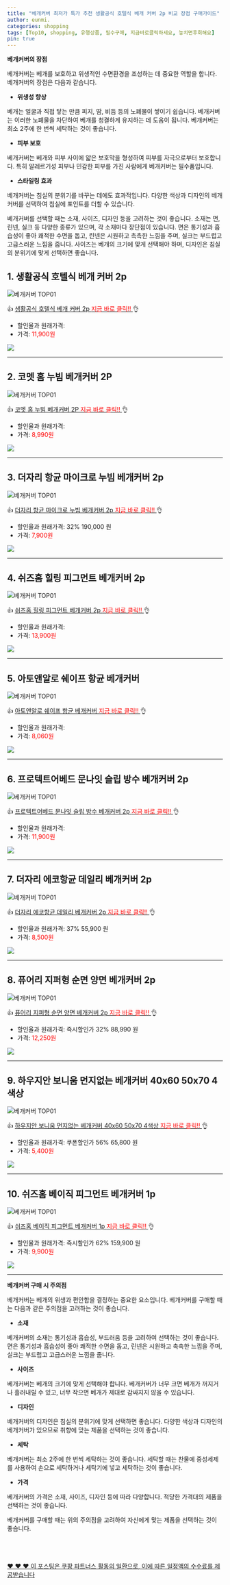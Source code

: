 ```yaml
---
title: "베개커버 최저가 특가 추천 생활공식 호텔식 베개 커버 2p 비교 장점 구매가이드"
author: eunmi.
categories: shopping
tags: [Top10, shopping, 유행상품, 필수구매, 지금바로클릭하세요, 놓치면후회해요]
pin: true
---
```

**베개커버의 장점**

베개커버는 베개를 보호하고 위생적인 수면환경을 조성하는 데 중요한 역할을 합니다. 베개커버의 장점은 다음과 같습니다.

* **위생성 향상**

베개는 얼굴과 직접 닿는 만큼 피지, 땀, 비듬 등의 노폐물이 쌓이기 쉽습니다. 베개커버는 이러한 노폐물을 차단하여 베개를 청결하게 유지하는 데 도움이 됩니다. 베개커버는 최소 2주에 한 번씩 세탁하는 것이 좋습니다.

* **피부 보호**

베개커버는 베개와 피부 사이에 얇은 보호막을 형성하여 피부를 자극으로부터 보호합니다. 특히 알레르기성 피부나 민감한 피부를 가진 사람에게 베개커버는 필수품입니다.

* **스타일링 효과**

베개커버는 침실의 분위기를 바꾸는 데에도 효과적입니다. 다양한 색상과 디자인의 베개커버를 선택하여 침실에 포인트를 더할 수 있습니다.

베개커버를 선택할 때는 소재, 사이즈, 디자인 등을 고려하는 것이 좋습니다. 소재는 면, 린넨, 실크 등 다양한 종류가 있으며, 각 소재마다 장단점이 있습니다. 면은 통기성과 흡습성이 좋아 쾌적한 수면을 돕고, 린넨은 시원하고 촉촉한 느낌을 주며, 실크는 부드럽고 고급스러운 느낌을 줍니다. 사이즈는 베개의 크기에 맞게 선택해야 하며, 디자인은 침실의 분위기에 맞게 선택하면 좋습니다.

   

## 1. 생활공식 호텔식 베개 커버 2p

![베개커버 TOP01](https://thumbnail6.coupangcdn.com/thumbnails/remote/230x230ex/image/rs_quotation_api/qbrva6o3/cf0135e558894ad4ad5e00117b06e6dd.jpg)


👍 [생활공식 호텔식 베개 커버 2p <font color=red> 지금 바로 클릭!! </font> ](https://link.coupang.com/re/AFFSDP?lptag=AF3617701&subid=GithubCoopas&pageKey=7155966304&traceid=V0-153&itemId=18000188697&vendorItemId=85694513065) 👌 


- 할인율과 원래가격: 
- 가격: <span style='color:red'>11,900원</span>

[![](/discount_price.png)](https://link.coupang.com/re/AFFSDP?lptag=AF3617701&subid=GithubCoopas&pageKey=7155966304&traceid=V0-153&itemId=18000188697&vendorItemId=85694513065)

---


   

## 2. 코멧 홈 누빔 베개커버 2P

![베개커버 TOP01](https://thumbnail10.coupangcdn.com/thumbnails/remote/230x230ex/image/retail/images/3004441462014731-4f8f14e9-2832-40b2-8e6d-dcd584a17bcf.jpg)


👍 [코멧 홈 누빔 베개커버 2P <font color=red> 지금 바로 클릭!! </font> ](https://link.coupang.com/re/AFFSDP?lptag=AF3617701&subid=GithubCoopas&pageKey=6417994898&traceid=V0-153&itemId=13792887723&vendorItemId=81043258227) 👌 


- 할인율과 원래가격: 
- 가격: <span style='color:red'>8,990원</span>

[![](/discount_price.png)](https://link.coupang.com/re/AFFSDP?lptag=AF3617701&subid=GithubCoopas&pageKey=6417994898&traceid=V0-153&itemId=13792887723&vendorItemId=81043258227)

---


   

## 3. 더자리 항균 마이크로 누빔 베개커버 2p

![베개커버 TOP01](https://thumbnail8.coupangcdn.com/thumbnails/remote/230x230ex/image/retail/images/5911843288324979-c6f31822-be58-4f72-8a48-3b8ef9b5abda.jpg)


👍 [더자리 항균 마이크로 누빔 베개커버 2p <font color=red> 지금 바로 클릭!! </font> ](https://link.coupang.com/re/AFFSDP?lptag=AF3617701&subid=GithubCoopas&pageKey=17583799&traceid=V0-153&itemId=70534881&vendorItemId=3114085286) 👌 


- 할인율과 원래가격: 32%  190,000   원
- 가격: <span style='color:red'>7,900원</span>

[![](/discount_price.png)](https://link.coupang.com/re/AFFSDP?lptag=AF3617701&subid=GithubCoopas&pageKey=17583799&traceid=V0-153&itemId=70534881&vendorItemId=3114085286)

---


   

## 4. 쉬즈홈 힐링 피그먼트 베개커버 2p

![베개커버 TOP01](https://thumbnail7.coupangcdn.com/thumbnails/remote/230x230ex/image/product/image/vendoritem/2018/01/29/3133617453/5015dcf1-92f6-4f8e-970a-b32dafb619bd.jpg)


👍 [쉬즈홈 힐링 피그먼트 베개커버 2p <font color=red> 지금 바로 클릭!! </font> ](https://link.coupang.com/re/AFFSDP?lptag=AF3617701&subid=GithubCoopas&pageKey=81820140&traceid=V0-153&itemId=79026449&vendorItemId=3133617453) 👌 


- 할인율과 원래가격: 
- 가격: <span style='color:red'>13,900원</span>

[![](/discount_price.png)](https://link.coupang.com/re/AFFSDP?lptag=AF3617701&subid=GithubCoopas&pageKey=81820140&traceid=V0-153&itemId=79026449&vendorItemId=3133617453)

---


   

## 5. 아토앤알로 쉐이프 항균 베개커버

![베개커버 TOP01](https://thumbnail9.coupangcdn.com/thumbnails/remote/230x230ex/image/retail/images/1964226390096976-a410c97c-5acc-425d-b30a-acd1ee83e7d8.jpg)


👍 [아토앤알로 쉐이프 항균 베개커버 <font color=red> 지금 바로 클릭!! </font> ](https://link.coupang.com/re/AFFSDP?lptag=AF3617701&subid=GithubCoopas&pageKey=1403641026&traceid=V0-153&itemId=2438555009&vendorItemId=70432366277) 👌 


- 할인율과 원래가격: 
- 가격: <span style='color:red'>8,060원</span>

[![](/discount_price.png)](https://link.coupang.com/re/AFFSDP?lptag=AF3617701&subid=GithubCoopas&pageKey=1403641026&traceid=V0-153&itemId=2438555009&vendorItemId=70432366277)

---


   

## 6. 프로텍트어베드 문나잇 슬립 방수 베개커버 2p

![베개커버 TOP01](https://thumbnail8.coupangcdn.com/thumbnails/remote/230x230ex/image/retail/images/895583257307152-b56e5ba0-7cb2-45ce-b377-ac97970c5fb6.jpg)


👍 [프로텍트어베드 문나잇 슬립 방수 베개커버 2p <font color=red> 지금 바로 클릭!! </font> ](https://link.coupang.com/re/AFFSDP?lptag=AF3617701&subid=GithubCoopas&pageKey=6120527097&traceid=V0-153&itemId=17671699542&vendorItemId=84837065504) 👌 


- 할인율과 원래가격: 
- 가격: <span style='color:red'>11,900원</span>

[![](/discount_price.png)](https://link.coupang.com/re/AFFSDP?lptag=AF3617701&subid=GithubCoopas&pageKey=6120527097&traceid=V0-153&itemId=17671699542&vendorItemId=84837065504)

---


   

## 7. 더자리 에코항균 데일리 베개커버 2p

![베개커버 TOP01](https://thumbnail10.coupangcdn.com/thumbnails/remote/230x230ex/image/retail/images/3454247455908911-148e2452-7225-4db5-8e9c-0ed35b44901e.jpg)


👍 [더자리 에코항균 데일리 베개커버 2p <font color=red> 지금 바로 클릭!! </font> ](https://link.coupang.com/re/AFFSDP?lptag=AF3617701&subid=GithubCoopas&pageKey=46492698&traceid=V0-153&itemId=164961266&vendorItemId=3390248682) 👌 


- 할인율과 원래가격: 37%  55,900   원
- 가격: <span style='color:red'>8,500원</span>

[![](/discount_price.png)](https://link.coupang.com/re/AFFSDP?lptag=AF3617701&subid=GithubCoopas&pageKey=46492698&traceid=V0-153&itemId=164961266&vendorItemId=3390248682)

---


   

## 8. 퓨어리 지퍼형 순면 양면 베개커버 2p

![베개커버 TOP01](https://thumbnail9.coupangcdn.com/thumbnails/remote/230x230ex/image/product/image/vendoritem/2017/05/10/3016721809/c65db930-e15e-4f92-82bc-d1051a722ff1.jpg)


👍 [퓨어리 지퍼형 순면 양면 베개커버 2p <font color=red> 지금 바로 클릭!! </font> ](https://link.coupang.com/re/AFFSDP?lptag=AF3617701&subid=GithubCoopas&pageKey=2414711&traceid=V0-153&itemId=11120012&vendorItemId=3016721809) 👌 


- 할인율과 원래가격: 즉시할인가 32%  88,990   원
- 가격: <span style='color:red'>12,250원</span>

[![](/discount_price.png)](https://link.coupang.com/re/AFFSDP?lptag=AF3617701&subid=GithubCoopas&pageKey=2414711&traceid=V0-153&itemId=11120012&vendorItemId=3016721809)

---


   

## 9. 하우지안 보니움 먼지없는 베개커버 40x60 50x70 4색상

![베개커버 TOP01](https://thumbnail8.coupangcdn.com/thumbnails/remote/230x230ex/image/vendor_inventory/e0bb/34fe76229d054cb78f00a4b4083c4e1445e1bac37879b803398fb933f4fe.jpg)


👍 [하우지안 보니움 먼지없는 베개커버 40x60 50x70 4색상 <font color=red> 지금 바로 클릭!! </font> ](https://link.coupang.com/re/AFFSDP?lptag=AF3617701&subid=GithubCoopas&pageKey=7503583530&traceid=V0-153&itemId=19646400688&vendorItemId=86749330102) 👌 


- 할인율과 원래가격: 쿠폰할인가 56%  65,800   원
- 가격: <span style='color:red'>5,400원</span>

[![](/discount_price.png)](https://link.coupang.com/re/AFFSDP?lptag=AF3617701&subid=GithubCoopas&pageKey=7503583530&traceid=V0-153&itemId=19646400688&vendorItemId=86749330102)

---


   

## 10. 쉬즈홈 베이직 피그먼트 베개커버 1p

![베개커버 TOP01](https://thumbnail7.coupangcdn.com/thumbnails/remote/230x230ex/image/retail/images/2017/08/25/18/6/ad07b621-1a23-4cae-b04a-563a0b0f070e.jpg)


👍 [쉬즈홈 베이직 피그먼트 베개커버 1p <font color=red> 지금 바로 클릭!! </font> ](https://link.coupang.com/re/AFFSDP?lptag=AF3617701&subid=GithubCoopas&pageKey=33449865&traceid=V0-153&itemId=125458486&vendorItemId=3256377193) 👌 


- 할인율과 원래가격: 즉시할인가 62%  159,900   원
- 가격: <span style='color:red'>9,900원</span>

[![](/discount_price.png)](https://link.coupang.com/re/AFFSDP?lptag=AF3617701&subid=GithubCoopas&pageKey=33449865&traceid=V0-153&itemId=125458486&vendorItemId=3256377193)

---
**베개커버 구매 시 주의점**

베개커버는 베개의 위생과 편안함을 결정하는 중요한 요소입니다. 베개커버를 구매할 때는 다음과 같은 주의점을 고려하는 것이 좋습니다.

* **소재**

베개커버의 소재는 통기성과 흡습성, 부드러움 등을 고려하여 선택하는 것이 좋습니다. 면은 통기성과 흡습성이 좋아 쾌적한 수면을 돕고, 린넨은 시원하고 촉촉한 느낌을 주며, 실크는 부드럽고 고급스러운 느낌을 줍니다.

* **사이즈**

베개커버는 베개의 크기에 맞게 선택해야 합니다. 베개커버가 너무 크면 베개가 꺼지거나 흘러내릴 수 있고, 너무 작으면 베개가 제대로 감싸지지 않을 수 있습니다.

* **디자인**

베개커버의 디자인은 침실의 분위기에 맞게 선택하면 좋습니다. 다양한 색상과 디자인의 베개커버가 있으므로 취향에 맞는 제품을 선택하는 것이 좋습니다.

* **세탁**

베개커버는 최소 2주에 한 번씩 세탁하는 것이 좋습니다. 세탁할 때는 찬물에 중성세제를 사용하여 손으로 세탁하거나 세탁기에 넣고 세탁하는 것이 좋습니다.

* **가격**

베개커버의 가격은 소재, 사이즈, 디자인 등에 따라 다양합니다. 적당한 가격대의 제품을 선택하는 것이 좋습니다.

베개커버를 구매할 때는 위의 주의점을 고려하여 자신에게 맞는 제품을 선택하는 것이 좋습니다.<br><br><br><br><br> [ ❤ ❤ ❤ 이 포스팅은 쿠팡 파트너스 활동의 일환으로, 이에 따른 일정액의 수수료를 제공받습니다](https://link.coupang.com/a/bcEFyh)
